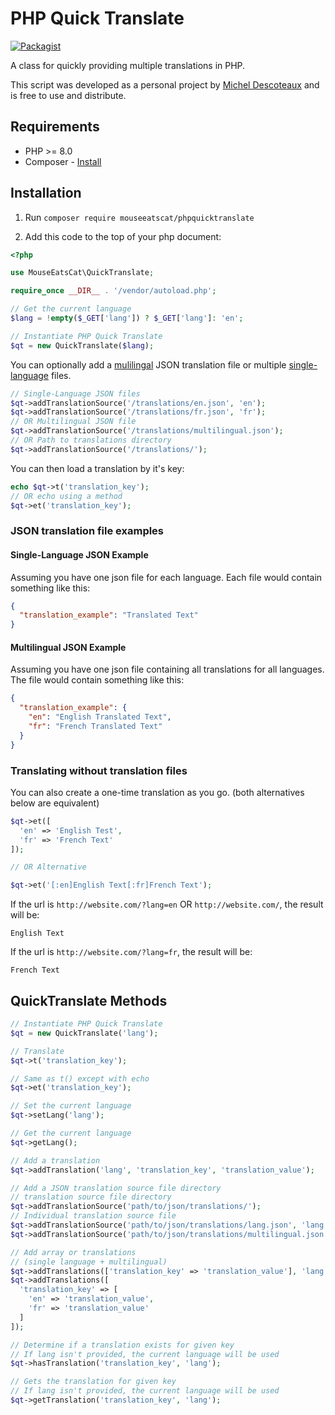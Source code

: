# PHP Quick Translate
[![Packagist](https://img.shields.io/packagist/v/mouseeatscat/phpquicktranslate.svg?style=flat-square)](https://packagist.org/packages/mouseeatscat/phpquicktranslate)

A class for quickly providing multiple translations in PHP.

This script was developed as a personal project by [Michel Descoteaux](https://micheldescoteaux.com) and is free to use and distribute.

## Requirements

* PHP >= 8.0
* Composer - [Install](https://getcomposer.org/download/)

## Installation
1. Run `composer require mouseeatscat/phpquicktranslate`

2. Add this code to the top of your php document:
  ```php
  <?php

  use MouseEatsCat\QuickTranslate;

  require_once __DIR__ . '/vendor/autoload.php';

  // Get the current language
  $lang = !empty($_GET['lang']) ? $_GET['lang']: 'en';

  // Instantiate PHP Quick Translate
  $qt = new QuickTranslate($lang);
  ```

You can optionally add a [mulilingal](#single-language-json-example) JSON translation file or multiple [single-language](#single-language-json-example) files.
```php
// Single-Language JSON files
$qt->addTranslationSource('/translations/en.json', 'en');
$qt->addTranslationSource('/translations/fr.json', 'fr');
// OR Multilingual JSON file
$qt->addTranslationSource('/translations/multilingual.json');
// OR Path to translations directory
$qt->addTranslationSource('/translations/');
```
You can then load a translation by it's key:
```php
echo $qt->t('translation_key');
// OR echo using a method
$qt->et('translation_key');
```
### JSON translation file examples
#### Single-Language JSON Example
Assuming you have one json file for each language. Each file would contain something like this:
```json
{
  "translation_example": "Translated Text"
}
```
#### Multilingual JSON Example
Assuming you have one json file containing all translations for all languages. The file would contain something like this:
```json
{
  "translation_example": {
    "en": "English Translated Text",
    "fr": "French Translated Text"
  }
}
```
### Translating without translation files
You can also create a one-time translation as you go. (both alternatives below are equivalent)
```php
$qt->et([
  'en' => 'English Test',
  'fr' => 'French Text'
]);

// OR Alternative

$qt->et('[:en]English Text[:fr]French Text');
```
If the url is `http://website.com/?lang=en` OR `http://website.com/`, the result will be:
```
English Text
```
If the url is `http://website.com/?lang=fr`, the result will be:
```
French Text
```

## QuickTranslate Methods
```php
// Instantiate PHP Quick Translate
$qt = new QuickTranslate('lang');

// Translate
$qt->t('translation_key');

// Same as t() except with echo
$qt->et('translation_key');

// Set the current language
$qt->setLang('lang');

// Get the current language
$qt->getLang();

// Add a translation
$qt->addTranslation('lang', 'translation_key', 'translation_value');

// Add a JSON translation source file directory
// translation source file directory
$qt->addTranslationSource('path/to/json/translations/');
// Individual translation source file
$qt->addTranslationSource('path/to/json/translations/lang.json', 'lang');
$qt->addTranslationSource('path/to/json/translations/multilingual.json');

// Add array or translations
// (single language + multilingual)
$qt->addTranslations(['translation_key' => 'translation_value'], 'lang');
$qt->addTranslations([
  'translation_key' => [
    'en' => 'translation_value',
    'fr' => 'translation_value'
  ]
]);

// Determine if a translation exists for given key
// If lang isn't provided, the current language will be used
$qt->hasTranslation('translation_key', 'lang');

// Gets the translation for given key
// If lang isn't provided, the current language will be used
$qt->getTranslation('translation_key', 'lang');
```
